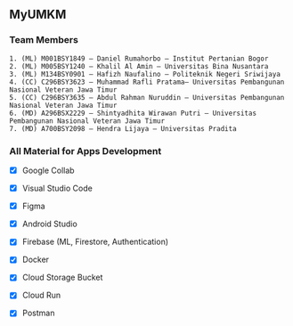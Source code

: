 ## MyUMKM

### Team Members

```
1. (ML) M001BSY1849 – Daniel Rumahorbo – Institut Pertanian Bogor
2. (ML) M005BSY1240 – Khalil Al Amin – Universitas Bina Nusantara
3. (ML) M134BSY0901 – Hafizh Naufalino – Politeknik Negeri Sriwijaya
4. (CC) C296BSY3623 – Muhammad Rafli Pratama– Universitas Pembangunan Nasional Veteran Jawa Timur
5. (CC) C296BSY3635 – Abdul Rahman Nuruddin – Universitas Pembangunan Nasional Veteran Jawa Timur
6. (MD) A296BSX2229 – Shintyadhita Wirawan Putri – Universitas Pembangunan Nasional Veteran Jawa Timur
7. (MD) A700BSY2098 – Hendra Lijaya – Universitas Pradita
```

### All Material for Apps Development
- [x] Google Collab
- [x] Visual Studio Code
- [x] Figma
- [x] Android Studio
- [x] Firebase (ML, Firestore, Authentication)
- [x] Docker
- [x] Cloud Storage Bucket
- [x] Cloud Run
- [x] Postman

